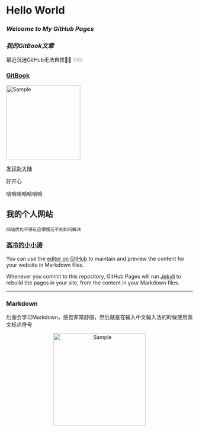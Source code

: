 # Hello World

### *Welcome to My GitHub Pages*

### *我的GitBook文章*

最近沉迷GitHub无法自拔🌚🌚
☟☟☟
### [GitBook](https://www.wyattsuen.ml/gitbook-test/)
<p align="left">
	<img src="https://upload.cc/i1/2019/08/01/ZTPvSo.png" 
	alt="Sample" width="200" height="200">
	<p align="center">
		<em></em>
	</p>
</p>


[发现新大陆](README-2)

好开心

哈哈哈哈哈哈哈
    
## 我的个人网站

    网站优化不够反应很慢还不到如何解决

### [高冷的小小涛](https://wyattisaac.github.io/)

You can use the [editor on GitHub](https://github.com/WyattIsaac/Githubpages/edit/master/README.md) to maintain and preview the content for your website in Markdown files.
    
Whenever you commit to this repository, GitHub Pages will run [Jekyll](https://jekyllrb.com/) to rebuild the pages in your site, from the content in your Markdown files.

-------


### Markdown

后面会学习Markdown，感觉非常舒服，然后就是在输入中文输入法的时候使用英文标点符号

<p align="center">
<img src="http://yanxuan.nosdn.127.net/eb734d1fe239ea8e4f7f8dde4c64fabc.jpg" 
    alt="Sample"  width="250" height="250">
<p align="center">
</p>
